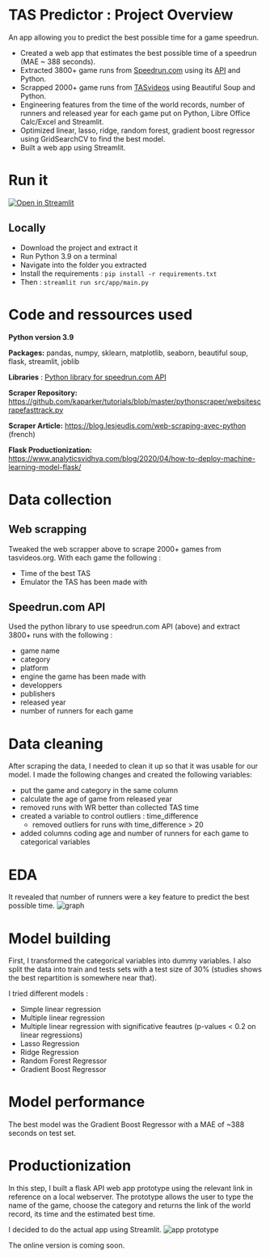 # TAS Predictor : Project Overview
An app allowing you to predict the best possible time for a game speedrun. 

* Created a web app that estimates the best possible time of a speedrun (MAE ~ 388 seconds).
* Extracted 3800+ game runs from [Speedrun.com](https://speedrun.com) using its [API](https://github.com/speedruncomorg/api) and Python.
* Scrapped 2000+ game runs from [TASvideos](http://tasvideos.org) using Beautiful Soup and Python.
* Engineering features from the time of the world records, number of runners and released year for each game put on Python, Libre Office Calc/Excel and Streamlit.
* Optimized linear, lasso, ridge, random forest, gradient boost regressor using GridSearchCV to find the best model.
* Built a web app using Streamlit.

# Run it
[![Open in Streamlit](https://static.streamlit.io/badges/streamlit_badge_black_white.svg)](https://bit.ly/TASPredictor)
## Locally
 * Download the project and extract it
 * Run Python 3.9 on a terminal
 * Navigate into the folder you extracted
 * Install the requirements : `pip install -r requirements.txt`
 * Then : `streamlit run src/app/main.py`

# Code and ressources used
**Python version 3.9**
 
**Packages:** pandas, numpy, sklearn, matplotlib, seaborn, beautiful soup, flask, streamlit, joblib
 
**Libraries** : [Python library for speedrun.com API](https://github.com/blha303/srcomapi)
 
**Scraper Repository:** https://github.com/kaparker/tutorials/blob/master/pythonscraper/websitescrapefasttrack.py
 
**Scraper Article:** https://blog.lesjeudis.com/web-scraping-avec-python (french)
 
**Flask Productionization:** https://www.analyticsvidhya.com/blog/2020/04/how-to-deploy-machine-learning-model-flask/

# Data collection
## Web scrapping 
Tweaked the web scrapper above to scrape 2000+ games from tasvideos.org. With each game the following :
 * Time of the best TAS
 * Emulator the TAS has been made with
## Speedrun.com API
Used the python library to use speedrun.com API (above) and extract 3800+ runs with the following :
 * game name
 * category
 * platform
 * engine the game has been made with
 * developpers
 * publishers
 * released year
 * number of runners for each game

# Data cleaning
After scraping the data, I needed to clean it up so that it was usable for our model. I made the following changes and created the following variables:
 * put the game and category in the same column
 * calculate the age of game from released year
 * removed runs with WR better than collected TAS time
 * created a variable to control outliers : time_difference
   * removed outliers for runs with time_difference > 20
 * added columns coding age and number of runners for each game to categorical variables

# EDA
It revealed that number of runners were a key feature to predict the best possible time.
![graph](https://cdn.discordapp.com/attachments/398531071966445579/859544053326807070/time_vs_tas_-_popularity.png)

# Model building
First, I transformed the categorical variables into dummy variables. I also split the data into train and tests sets with a test size of 30% (studies shows the best repartition is somewhere near that).
 
I tried different models :
 * Simple linear regression 
 * Multiple linear regression
 * Multiple linear regression with significative feautres (p-values < 0.2 on linear regressions)
 * Lasso Regression
 * Ridge Regression
 * Random Forest Regressor
 * Gradient Boost Regressor

# Model performance
The best model was the Gradient Boost Regressor with a MAE of ~388 seconds on test set.

# Productionization
In this step, I built a flask API web app prototype using the relevant link in reference on a local webserver. The prototype allows the user to type the name of the game, choose the category and returns the link of the world record, its time and the estimated best time.
 
I decided to do the actual app using Streamlit.
![app prototype](https://cdn.discordapp.com/attachments/386686003148226561/859109203310018560/Screenshot_2021-06-28_at_18-32-54_main_Streamlit.png "App prototype")
 
The online version is coming soon.

